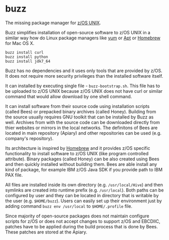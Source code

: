 # buzz
The missing package manager for [z/OS UNIX](http://www-03.ibm.com/systems/z/os/zos/features/unix/). 

Buzz simplifies installation of open-source software to z/OS UNIX in a similar way how do Linux package managers like [yum](http://yum.baseurl.org) or [Apt](https://wiki.debian.org/Apt) or [Homebrew](http://brew.sh) for Mac OS X. 

`buzz install curl`  
`buzz install python`  
`buzz install jdk7_64`  

Buzz has no dependencies and it uses only tools that are provided by z/OS. It does not require more security privileges than the installed software itself. 

It can installed by executing single file - `buzz-bootstrap.sh`. This file has to be uploaded to z/OS UNIX because z/OS UNIX does not have curl or similar command that would allow download by one shell command. 

It can install software from their source code using installation scripts (called Bees) or prepacked binary archives (called Honey). Building from the source usually requires GNU toolkit that can be installed by Buzz as well. Archives from with the source code can be downloaded directly from thier websites or mirrors in the local networks. The definitons of Bees are located in main repository (Apiary) and other repositories can be used (e.g. company's repository).

Its architecture is inspired by [Homebrew](http://brew.sh) and it provides z/OS specific functionality to install software to z/OS UNIX (like program controlled attribute). Binary packages (called Honey) can be also created using Bees and then quickly installed without building them. Bees are able install any kind of package, for example IBM z/OS Java SDK if you provide path to IBM PAX file.  

All files are installed inside its own directory (e.g. `/usr/local/Hive`) and then symlinks are created into runtime prefix (e.g. `/usr/local`). Both paths can be configured by user and they can be located in directory that is writable by the user (e.g. `$HOME/buzz`). Users can easily set up their environment just by adding command `buzz env /usr/local` to `$HOME/.profile` file.

Since majority of open-source packages does not maintain configure scripts for z/OS or does not accept changes to support z/OS and EBCDIIC, patches have to be applied during the build process that is done by Bees. These patches are stored at the Apiary.
